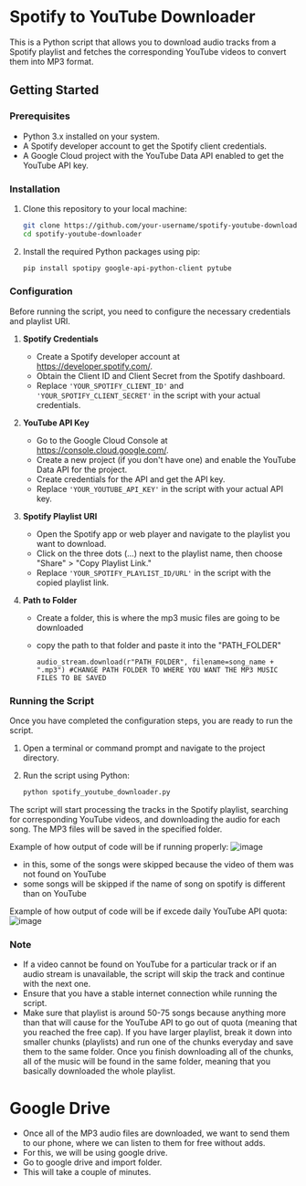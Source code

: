 # Spotify to YouTube Downloader

This is a Python script that allows you to download audio tracks from a Spotify playlist and fetches the corresponding YouTube videos to convert them into MP3 format.

## Getting Started

### Prerequisites

- Python 3.x installed on your system.
- A Spotify developer account to get the Spotify client credentials.
- A Google Cloud project with the YouTube Data API enabled to get the YouTube API key.

### Installation

1. Clone this repository to your local machine:

   ```bash
   git clone https://github.com/your-username/spotify-youtube-downloader.git
   cd spotify-youtube-downloader
   ```

2. Install the required Python packages using pip:

   ```bash
   pip install spotipy google-api-python-client pytube
   ```

### Configuration

Before running the script, you need to configure the necessary credentials and playlist URI.

1. **Spotify Credentials**

   - Create a Spotify developer account at https://developer.spotify.com/.
   - Obtain the Client ID and Client Secret from the Spotify dashboard.
   - Replace `'YOUR_SPOTIFY_CLIENT_ID'` and `'YOUR_SPOTIFY_CLIENT_SECRET'` in the script with your actual credentials.

2. **YouTube API Key**

   - Go to the Google Cloud Console at https://console.cloud.google.com/.
   - Create a new project (if you don't have one) and enable the YouTube Data API for the project.
   - Create credentials for the API and get the API key.
   - Replace `'YOUR_YOUTUBE_API_KEY'` in the script with your actual API key.

3. **Spotify Playlist URI**

   - Open the Spotify app or web player and navigate to the playlist you want to download.
   - Click on the three dots (...) next to the playlist name, then choose "Share" > "Copy Playlist Link."
   - Replace `'YOUR_SPOTIFY_PLAYLIST_ID/URL'` in the script with the copied playlist link.

4. **Path to Folder**
   - Create a folder, this is where the mp3 music files are going to be downloaded
   - copy the path to that folder and paste it into the "PATH_FOLDER"
     
     ```audio_stream.download(r"PATH_FOLDER", filename=song_name + ".mp3") #CHANGE PATH FOLDER TO WHERE YOU WANT THE MP3 MUSIC FILES TO BE SAVED```

### Running the Script

Once you have completed the configuration steps, you are ready to run the script.

1. Open a terminal or command prompt and navigate to the project directory.

2. Run the script using Python:

   ```bash
   python spotify_youtube_downloader.py
   ```

The script will start processing the tracks in the Spotify playlist, searching for corresponding YouTube videos, and downloading the audio for each song. The MP3 files will be saved in the specified folder.

Example of how output of code will be if running properly:
![image](https://github.com/Rrocketter/Spotify-to-Youtube-Downloader/assets/112651541/b6c76c46-bdb7-4924-8606-1262b73bd95f)

- in this, some of the songs were skipped because the video of them was not found on YouTube
- some songs will be skipped if the name of song on spotify is different than on YouTube

Example of how output of code will be if excede daily YouTube API quota:
![image](https://github.com/Rrocketter/Spotify-to-Youtube-Downloader/assets/112651541/07f26816-0ed7-42ef-8345-f41cb643a0cc)


### Note

- If a video cannot be found on YouTube for a particular track or if an audio stream is unavailable, the script will skip the track and continue with the next one.
- Ensure that you have a stable internet connection while running the script.
- Make sure that playlist is around 50-75 songs because anything more than that will cause for the YouTube API to go out of quota (meaning that you reached the free cap). If you have larger playlist, break it down into smaller chunks (playlists) and run one of the chunks everyday and save them to the same folder. Once you finish downloading all of the chunks, all of the music will be found in the same folder, meaning that you basically downloaded the whole playlist.

# Google Drive

- Once all of the MP3 audio files are downloaded, we want to send them to our phone, where we can listen to them for free without adds. 
- For this, we will be using google drive. 
- Go to google drive and import folder. 
- This will take a couple of minutes.
